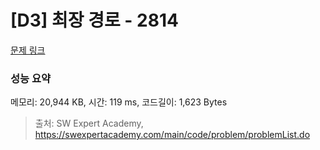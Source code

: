 # [D3] 최장 경로 - 2814 

[문제 링크](https://swexpertacademy.com/main/code/problem/problemDetail.do?contestProbId=AV7GOPPaAeMDFAXB) 

### 성능 요약

메모리: 20,944 KB, 시간: 119 ms, 코드길이: 1,623 Bytes



> 출처: SW Expert Academy, https://swexpertacademy.com/main/code/problem/problemList.do